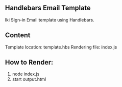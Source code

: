 ## Handlebars Email Template
Iki Sign-in Email template using Handlebars.
## Content
Template location: template.hbs
Rendering file: index.js
## How to Render:
1. node index.js
2. start output.html
